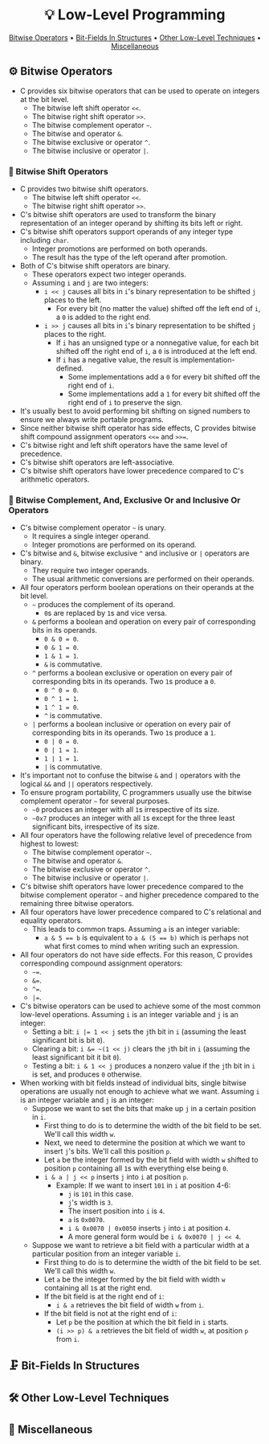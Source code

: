 <h1 align="center">💡<strong> Low-Level Programming</strong></h1>
<p align="center">
  <a href="#gear-bitwise-operators">Bitwise Operators</a> •
  <a href="#clamp-bit-fields-in-structures">Bit-Fields In Structures</a> •
  <a href="#hammer_and_wrench-other-low-level-techniques">Other Low-Level Techniques</a> •
  <a href="#game_die-miscellaneous"> Miscellaneous</a>
</p>

## :gear: Bitwise Operators

* C provides six bitwise operators that can be used to operate on integers at the bit level.
   * The bitwise left shift operator ```<<```.
   * The bitwise right shift operator ```>>```.
   * The bitwise complement operator ```~```.
   * The bitwise and operator ```&```.
   * The bitwise exclusive or operator ```^```.
   * The bitwise inclusive or operator ```|```.

### :small_blue_diamond: Bitwise Shift Operators

* C provides two bitwise shift operators.
   * The bitwise left shift operator ```<<```.
   * The bitwise right shift operator ```>>```.
* C's bitwise shift operators are used to transform the binary representation of an integer operand by shifting its bits left or right.
* C's bitwise shift operators support operands of any integer type including ```char```.
   * Integer promotions are performed on both operands.
   * The result has the type of the left operand after promotion.
* Both of C's bitwise shift operators are binary.
   * These operators expect two integer operands.
   * Assuming ```i``` and ```j``` are two integers:
      * ```i << j``` causes all bits in ```i```'s binary representation to be shifted ```j``` places to the left.
         * For every bit (no matter the value) shifted off the left end of ```i```, a ```0``` is added to the right end.
      * ```i >> j``` causes all bits in ```i```'s binary representation to be shifted ```j``` places to the right.
         * If ```i``` has an unsigned type or a nonnegative value, for each bit shifted off the right end of ```i```, a ```0``` is introduced at the left end.
         * If ```i``` has a negative value, the result is implementation-defined.
            * Some implementations add a ```0``` for every bit shifted off the right end of ```i```.
            * Some implementations add a ```1``` for every bit shifted off the right end of ```i``` to preserve the sign.
* It's usually best to avoid performing bit shifting on signed numbers to ensure we always write portable programs.
* Since neither bitwise shift operator has side effects, C provides bitwise shift compound assignment operators ```<<=``` and ```>>=```.
* C's bitwise right and left shift operators have the same level of precedence.
* C's bitwise shift operators are left-associative.
* C's bitwise shift operators have lower precedence compared to C's arithmetic operators.

### :small_blue_diamond: Bitwise Complement, And, Exclusive Or and Inclusive Or Operators

* C's bitwise complement operator ```~``` is unary.
   * It requires a single integer operand.
   * Integer promotions are performed on its operand.
* C's bitwise and ```&```, bitwise exclusive ```^``` and inclusive or ```|``` operators are binary.
   * They require two integer operands.
   * The usual arithmetic conversions are performed on their operands.
* All four operators perform boolean operations on their operands at the bit level.
   * ```~``` produces the complement of its operand.
      * ```0```s are replaced by ```1```s and vice versa.
   * ```&``` performs a boolean and operation on every pair of corresponding bits in its operands.
      * ```0 & 0 = 0```.
      * ```0 & 1 = 0```.
      * ```1 & 1 = 1```.
      * ```&``` is commutative.
   * ```^``` performs a boolean exclusive or operation on every pair of corresponding bits in its operands. Two ```1```s produce a ```0```.
      * ```0 ^ 0 = 0```.
      * ```0 ^ 1 = 1```.
      * ```1 ^ 1 = 0```.
      * ```^``` is commutative.
   * ```|``` performs a boolean inclusive or operation on every pair of corresponding bits in its operands. Two ```1```s produce a ```1```.
      * ```0 | 0 = 0```.
      * ```0 | 1 = 1```.
      * ```1 | 1 = 1```.
      * ```|``` is commutative.
* It's important not to confuse the bitwise ```&``` and ```|``` operators with the logical ```&&``` and ```||``` operators respectively.
* To ensure program portability, C programmers usually use the bitwise complement operator ```~``` for several purposes.
   * ```~0``` produces an integer with all ```1```s irrespective of its size.
   * ```~0x7``` produces an integer with all ```1```s except for the three least significant bits, irrespective of its size.
* All four operators have the following relative level of precedence from highest to lowest:
   * The bitwise complement operator ```~```.
   * The bitwise and operator ```&```.
   * The bitwise exclusive or operator ```^```.
   * The bitwise inclusive or operator ```|```.
* C's bitwise shift operators have lower precedence compared to the bitwise complement operator ```~``` and higher precedence compared to the remaining three bitwise operators.
* All four operators have lower precedence compared to C's relational and equality operators.
   * This leads to common traps. Assuming ```a``` is an integer variable:
      * ```a & 5 == b``` is equivalent to ```a & (5 == b)``` which is perhaps not what first comes to mind when writing such an expression.
* All four operators do not have side effects. For this reason, C provides corresponding compound assignment operators:
   * ```~=```.
   * ```&=```.
   * ```^=```.
   * ```|=```.
* C's bitwise operators can be used to achieve some of the most common low-level operations. Assuming ```i``` is an integer variable and ```j``` is an integer:
   * Setting a bit: ```i |= 1 << j``` sets the ```j```th bit in ```i``` (assuming the least significant bit is bit ```0```).
   * Clearing a bit: ```i &= ~(1 << j)``` clears the ```j```th bit in ```i``` (assuming the least significant bit it bit ```0```).
   * Testing a bit: ```i & 1 << j``` produces a nonzero value if the ```j```th bit in ```i``` is set, and produces ```0``` otherwise.
* When working with bit fields instead of individual bits, single bitwise operations are usually not enough to achieve what we want. Assuming ```i``` is an integer variable and ```j``` is an integer:
   * Suppose we want to set the bits that make up ```j``` in a certain position in ```i```.
      * First thing to do is to determine the width of the bit field to be set. We'll call this width ```w```.
      * Next, we need to determine the position at which we want to insert ```j```'s bits. We'll call this position ```p```.
      * Let ```a``` be the integer formed by the bit field with width ```w``` shifted to position ```p``` containing all ```1```s with everything else being ```0```.
      * ```i & a | j << p``` inserts ```j``` into ```i``` at position ```p```.
         * Example: If we want to insert ```101``` in ```i``` at position 4-6:
            * ```j``` is ```101``` in this case.
            * ```j```'s width is ```3```.
            * The insert position into ```i``` is ```4```.
            * ```a``` is ```0x0070```.
            * ```i & 0x0070 | 0x0050``` inserts ```j``` into ```i``` at position ```4```.
            * A more general form would be ```i & 0x0070 | j << 4```.
   * Suppose we want to retrieve a bit field with a particular width at a particular position from an integer variable ```i```.
      * First thing to do is to determine the width of the bit field to be set. We'll call this width ```w```.
      * Let ```a``` be the integer formed by the bit field with width ```w``` containing all ```1```s at the right end.
      * If the bit field is at the right end of ```i```:
         * ```i & a``` retrieves the bit field of width ```w``` from ```i```.
      * If the bit field is not at the right end of ```i```:
         * Let ```p``` be the position at which the bit field in ```i``` starts.
         * ```(i >> p) & a``` retrieves the bit field of width ```w```, at position ```p``` from ```i```.

## :clamp: Bit-Fields In Structures

## :hammer_and_wrench: Other Low-Level Techniques

## :game_die: Miscellaneous